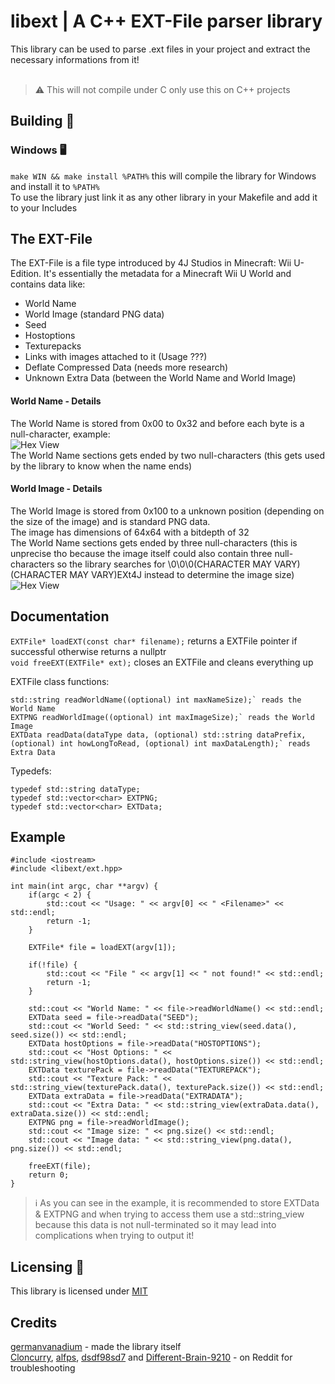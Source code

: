 # libext | A C++ EXT-File parser library
This library can be used to parse .ext files in your project and extract the necessary informations from it!<br>
<br>
> ⚠️ This will not compile under C only use this on C++ projects<br>

## Building 🔨
### Windows 🖥️
`make WIN && make install %PATH%` this will compile the library for Windows and install it to `%PATH%`<br>
To use the library just link it as any other library in your Makefile and add it to your Includes<br>

## The EXT-File
The EXT-File is a file type introduced by 4J Studios in Minecraft: Wii U-Edition.
It's essentially the metadata for a Minecraft Wii U World and contains data like:

- World Name
- World Image (standard PNG data)
- Seed
- Hostoptions
- Texturepacks
- Links with images attached to it (Usage ???)
- Deflate Compressed Data (needs more research)
- Unknown Extra Data (between the World Name and World Image)

#### World Name - Details
The World Name is stored from 0x00 to 0x32 and before each byte is a null-character, example:<br>
![Hex View](https://github.com/germanvanadium/libext/blob/master/namehex.png?raw=true)<br>
The World Name sections gets ended by two null-characters (this gets used by the library to know when the name ends)<br>

#### World Image - Details
The World Image is stored from 0x100 to a unknown position (depending on the size of the image) and is standard PNG data.<br>
The image has dimensions of 64x64 with a bitdepth of 32<br>
The World Name sections gets ended by three null-characters (this is unprecise tho because the image itself could also contain three null-characters so the library searches for \0\0\0(CHARACTER MAY VARY)(CHARACTER MAY VARY)EXt4J instead to determine the image size)<br>
![Hex View](https://github.com/germanvanadium/libext/blob/master/image_section.png?raw=true)<br>

## Documentation
`EXTFile* loadEXT(const char* filename);` returns a EXTFile pointer if successful otherwise returns a nullptr<br>
`void freeEXT(EXTFile* ext);` closes an EXTFile and cleans everything up<br>

EXTFile class functions:
```
std::string readWorldName((optional) int maxNameSize);` reads the World Name
EXTPNG readWorldImage((optional) int maxImageSize);` reads the World Image
EXTData readData(dataType data, (optional) std::string dataPrefix, (optional) int howLongToRead, (optional) int maxDataLength);` reads Extra Data
```

Typedefs:
```
typedef std::string dataType;
typedef std::vector<char> EXTPNG;
typedef std::vector<char> EXTData;
```

## Example
```
#include <iostream>
#include <libext/ext.hpp>

int main(int argc, char **argv) {
    if(argc < 2) {
        std::cout << "Usage: " << argv[0] << " <Filename>" << std::endl;
        return -1;
    }

    EXTFile* file = loadEXT(argv[1]);

    if(!file) {
        std::cout << "File " << argv[1] << " not found!" << std::endl;
        return -1;
    }

    std::cout << "World Name: " << file->readWorldName() << std::endl;
    EXTData seed = file->readData("SEED");
    std::cout << "World Seed: " << std::string_view(seed.data(), seed.size()) << std::endl;
    EXTData hostOptions = file->readData("HOSTOPTIONS");
    std::cout << "Host Options: " << std::string_view(hostOptions.data(), hostOptions.size()) << std::endl;
    EXTData texturePack = file->readData("TEXTUREPACK");
    std::cout << "Texture Pack: " << std::string_view(texturePack.data(), texturePack.size()) << std::endl;
    EXTData extraData = file->readData("EXTRADATA");
    std::cout << "Extra Data: " << std::string_view(extraData.data(), extraData.size()) << std::endl;
    EXTPNG png = file->readWorldImage();
    std::cout << "Image size: " << png.size() << std::endl;
    std::cout << "Image data: " << std::string_view(png.data(), png.size()) << std::endl;

    freeEXT(file);
    return 0;
}
```
> ℹ️ As you can see in the example, it is recommended to store EXTData & EXTPNG and when trying to access them use a std::string_view because this data is not null-terminated so it may lead into complications when trying to output it!

## Licensing 🔑
This library is licensed under [MIT](https://github.com/germanvanadium/libext/blob/main/LICENSE)

## Credits
[germanvanadium](https://github.com/germanvanadium) - made the library itself<br>
[Cloncurry](https://www.reddit.com/user/Cloncurry/), [alfps](https://www.reddit.com/user/alfps/), [dsdf98sd7](https://www.reddit.com/user/dsdf98sd7/) and [Different-Brain-9210](https://www.reddit.com/user/Different-Brain-9210/) - on Reddit for troubleshooting

